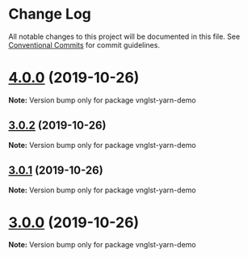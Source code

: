 # Change Log

All notable changes to this project will be documented in this file.
See [Conventional Commits](https://conventionalcommits.org) for commit guidelines.

# [4.0.0](https://github.com/vnglst/learning-yarn-workspaces/compare/vnglst-yarn-demo@3.0.2...vnglst-yarn-demo@4.0.0) (2019-10-26)

**Note:** Version bump only for package vnglst-yarn-demo





## [3.0.2](https://github.com/vnglst/learning-yarn-workspaces/compare/vnglst-yarn-demo@3.0.1...vnglst-yarn-demo@3.0.2) (2019-10-26)

**Note:** Version bump only for package vnglst-yarn-demo





## [3.0.1](https://github.com/vnglst/learning-yarn-workspaces/compare/vnglst-yarn-demo@3.0.0...vnglst-yarn-demo@3.0.1) (2019-10-26)

**Note:** Version bump only for package vnglst-yarn-demo





# [3.0.0](https://github.com/vnglst/learning-yarn-workspaces/compare/vnglst-yarn-demo@2.2.3...vnglst-yarn-demo@3.0.0) (2019-10-26)

**Note:** Version bump only for package vnglst-yarn-demo
